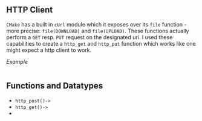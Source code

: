 ## HTTP Client

`CMake` has a built in `cUrl` module which it exposes over its `file` function - more precise: `file(DOWNLOAD)` and `file(UPLOAD)`.  These functions actually perform a `GET` resp. `PUT` request on the designated uri.  I used these capabilities to create a  `http_get` and `http_put` function which works like one might expect a http client to work.

*Example*
```
```

## Functions and Datatypes

* `http_post()-> `
* `http_get()-> `
* 


